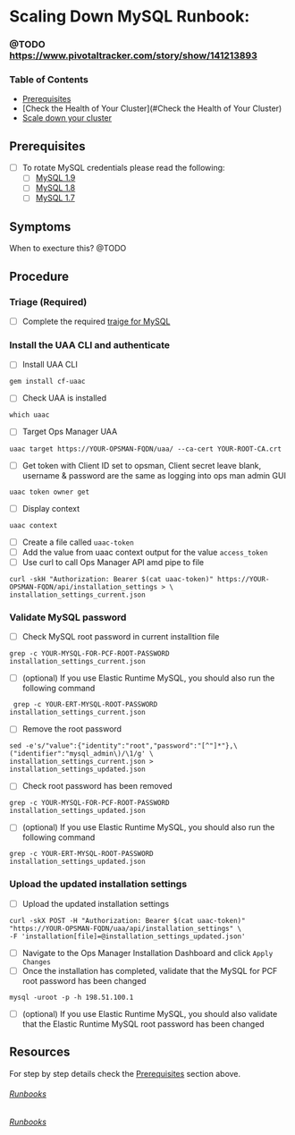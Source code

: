 # Scaling Down MySQL Runbook:

### @TODO https://www.pivotaltracker.com/story/show/141213893

### Table of Contents
- [Prerequisites](#prerequisites)
- [Check the Health of Your Cluster](#Check the Health of Your Cluster)
- [Scale down your cluster](#http://docs.pivotal.io/p-mysql/1-8/scaling-down.html#scale-down)
  

## Prerequisites
- [ ] To rotate MySQL credentials please read the following:
  - [ ] [MySQL 1.9](http://docs.pivotal.io/p-mysql/1-9/credential-rotation.html)
  - [ ] [MySQL 1.8](http://docs.pivotal.io/p-mysql/1-8/credential-rotation.html)
  - [ ] [MySQL 1.7](http://docs.pivotal.io/p-mysql/1-7/credential-rotation.html)

## Symptoms

When to execture this? @TODO

## Procedure

### Triage (Required)
  - [ ] Complete the required [traige for MySQL](../README.md#triage-required)
  
### Install the UAA CLI and authenticate
- [ ] Install UAA CLI
```
gem install cf-uaac
```
- [ ] Check UAA is installed
```
which uaac
```
- [ ] Target Ops Manager UAA
```
uaac target https://YOUR-OPSMAN-FQDN/uaa/ --ca-cert YOUR-ROOT-CA.crt 
```
- [ ] Get token with Client ID set to opsman, Client secret leave blank, username & password are the same as logging into ops man admin GUI
```
uaac token owner get
```
- [ ] Display context
```
uaac context
```
- [ ] Create a file called `uaac-token`
- [ ] Add the value from uaac context output for the value `access_token`
- [ ] Use curl to call Ops Manager API amd pipe to file
```
curl -skH "Authorization: Bearer $(cat uaac-token)" https://YOUR-OPSMAN-FQDN/api/installation_settings > \
installation_settings_current.json
```
### Validate MySQL password

- [ ] Check MySQL root password in current installtion file
```
grep -c YOUR-MYSQL-FOR-PCF-ROOT-PASSWORD installation_settings_current.json
```
- [ ] (optional) If you use Elastic Runtime MySQL, you should also run the following command
```
 grep -c YOUR-ERT-MYSQL-ROOT-PASSWORD installation_settings_current.json
```
- [ ] Remove the root password
```
sed -e's/"value":{"identity":"root","password":"[^"]*"},\("identifier":"mysql_admin\)/\1/g' \ 
installation_settings_current.json > installation_settings_updated.json
```
- [ ] Check root password has been removed
```
grep -c YOUR-MYSQL-FOR-PCF-ROOT-PASSWORD installation_settings_updated.json
```
- [ ] (optional) If you use Elastic Runtime MySQL, you should also run the following command
```
grep -c YOUR-ERT-MYSQL-ROOT-PASSWORD installation_settings_updated.json
```

### Upload the updated installation settings

- [ ] Upload the updated installation settings
```
curl -skX POST -H "Authorization: Bearer $(cat uaac-token)" "https://YOUR-OPSMAN-FQDN/uaa/api/installation_settings" \
-F 'installation[file]=@installation_settings_updated.json'
```
- [ ] Navigate to the Ops Manager Installation Dashboard and click `Apply Changes`
- [ ] Once the installation has completed, validate that the MySQL for PCF root password has been changed
```
mysql -uroot -p -h 198.51.100.1
```
- [ ] (optional) If you use Elastic Runtime MySQL, you should also validate that the Elastic Runtime MySQL root password has been changed

## Resources
For step by step details check the [Prerequisites](#Prerequisites) section above.



###### [Runbooks](../Runbook.md)














###### [Runbooks](../Runbook.md)
